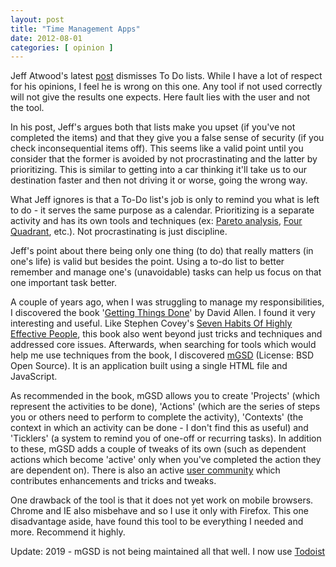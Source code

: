 ```yaml
---
layout: post
title: "Time Management Apps"
date: 2012-08-01
categories: [ opinion ]
---
```

Jeff Atwood's latest [post](http://www.codinghorror.com/blog/2012/10/todont.html) dismisses To Do lists. While I have a lot of respect for his opinions, I feel he is wrong on this one. Any tool if not used correctly will not give the results one expects. Here fault lies with the user and not the tool.

In his post, Jeff's argues both that lists make you upset (if you've not completed the items) and that they give you a false sense of security (if you check inconsequential items off). This seems like a valid point until you consider that the former is avoided by not procrastinating and the latter by prioritizing. This is  similar to getting into a car thinking it'll take us to our destination faster and then not driving it or worse, going the wrong way.

What Jeff ignores is that a To-Do list's job is only to remind you what is left to do - it serves the same purpose as a calendar. Prioritizing is a separate activity and has its own tools and techniques (ex: [Pareto analysis](http://en.wikipedia.org/wiki/Pareto_analysis), [Four Quadrant](http://en.wikipedia.org/wiki/Time_management#The_Eisenhower_Method), etc.). Not procrastinating is just discipline.

Jeff's point about there being only one thing (to do) that really matters (in one's life) is valid but besides the point. Using a to-do list to better remember and manage one's (unavoidable) tasks can help us focus on that one important task better. 

A couple of years ago, when I was struggling to manage my responsibilities, I discovered the book '[Getting Things Done](http://en.wikipedia.org/wiki/Getting_Things_Done)' by David Allen. I found it very interesting and useful. Like Stephen Covey's [Seven Habits Of Highly Effective People](http://en.wikipedia.org/wiki/Seven_Habits_of_Highly_Effective_People), this book also went beyond just tricks and techniques and addressed core issues. Afterwards, when searching for tools which would help me use techniques from the book, I discovered [mGSD](http://mgsd.tiddlyspot.com/#mGSD) (License: BSD Open Source). It is an application built using a single HTML file and JavaScript. 

As recommended in the book, mGSD allows you to create 'Projects' (which represent the activities to be done), 'Actions' (which are the series of steps you or others need to perform  to complete the activity), 'Contexts' (the context in which an activity can be done - I don't find this as useful) and 'Ticklers' (a system to remind you of one-off or recurring tasks). In addition to these, mGSD adds a couple of tweaks of its own (such as dependent actions which become 'active' only when you've completed the action they are dependent on). There is also an active [user community](https://groups.google.com/forum/#!forum/gtd-tiddlywiki) which contributes enhancements and tricks and tweaks.

One drawback of the tool is that it does not yet work on mobile browsers. Chrome and IE also misbehave and so I use it only with Firefox. This one disadvantage aside, have found this tool to be everything I needed and more. Recommend it highly. 

Update: 2019 - mGSD is not being maintained all that well. I now use [Todoist](https://todoist.com/?)